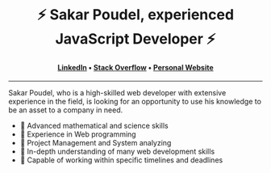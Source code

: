 <h1 align="center">⚡️ Sakar Poudel, experienced JavaScript Developer ⚡️</h1>
<h4 align="center"><a href="https://www.linkedin.com/in/sakar--poudel/">LinkedIn</a> &bull; <a href="https://stackoverflow.com/story/sakarpoudel">Stack Overflow</a> &bull; <a href="https://sakarpoudel.heroku.com">Personal Website</a></h4>

---

Sakar Poudel, who is a high-skilled web developer with extensive experience in the field, is looking for an opportunity to use his knowledge to be an asset to a company in need.

- 💪 Advanced mathematical and science skills
- 💪 Experience in Web programming
- 💪 Project Management and System analyzing
- 💪 In-depth understanding of many web development skills
- 💪 Capable of working within specific timelines and deadlines
